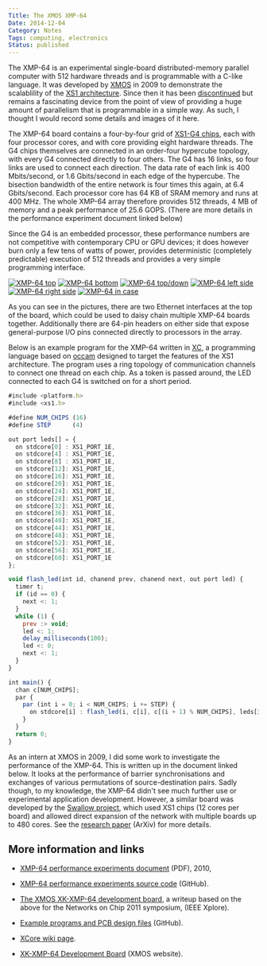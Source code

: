 ```yaml
---
Title: The XMOS XMP-64
Date: 2014-12-04
Category: Notes
Tags: computing, electronics
Status: published
---
```


The XMP-64 is an experimental single-board distributed-memory parallel computer
with 512 hardware threads  and is programmable with a C-like language.  It was
developed by [XMOS](https://www.xmos.com>) in 2009 to demonstrate the
scalablility of the [XS1 architecture](https://en.wikipedia.org/wiki/XCore_XS1).
Since then it has been [discontinued](https://www.xmos.com/published/xmp-64-end-life)
but remains a fascinating device from the point of view of providing a huge amount of
parallelism that is programmable in a simple way. As such, I thought I would
record some details and images of it here.

The XMP-64 board contains a four-by-four grid of [XS1-G4
chips](https://en.wikipedia.org/wiki/XCore_XS1-G), each with four processor
cores, and with core providing eight hardware threads. The G4 chips themselves
are connected in an order-four hypercube topology, with every G4 connected
directly to four others. The G4 has 16 links, so four links are used to connect
each direction.  The data rate of each link is 400 Mbits/second, or 1.6
Gbits/second in each edge of the hypercube. The bisection bandwidth of the
entire network is four times this again, at 6.4 Gbits/second. Each processor
core has 64 KB of SRAM memory and runs at 400 MHz. The whole XMP-64 array
therefore provides 512 threads, 4 MB of memory and a peak performance of 25.6
GOPS. (There are more details in the performance experiment document linked
below)

Since the G4 is an embedded processor, these performance numbers are not
competitive with contemporary CPU or GPU devices; it does however burn only a
few tens of watts of power, provides deterministic (completely predictable)
execution of 512 threads and provides a very simple programming interface.

<div class="text-center">
<a href="{{'XMP-64/xmp64-1.JPG'|asset}}" data-lightbox="xmp64"><img class="thumbnail rounded" src="{{'XMP-64/xmp64-1.JPG'|thumbnail('320x320')}}" alt="XMP-64 top"></a>
<a href="{{'XMP-64/xmp64-2.JPG'|asset}}" data-lightbox="xmp64"><img class="thumbnail rounded" src="{{'XMP-64/xmp64-2.JPG'|thumbnail('320x320')}}" alt="XMP-64 bottom"></a>
<a href="{{'XMP-64/xmp64-3.JPG'|asset}}" data-lightbox="xmp64"><img class="thumbnail rounded" src="{{'XMP-64/xmp64-3.JPG'|thumbnail('320x320')}}" alt="XMP-64 top/down"></a>
<a href="{{'XMP-64/xmp64-4.JPG'|asset}}" data-lightbox="xmp64"><img class="thumbnail rounded" src="{{'XMP-64/xmp64-4.JPG'|thumbnail('320x320')}}" alt="XMP-64 left side"></a>
<a href="{{'XMP-64/xmp64-5.JPG'|asset}}" data-lightbox="xmp64"><img class="thumbnail rounded" src="{{'XMP-64/xmp64-5.JPG'|thumbnail('320x320')}}" alt="XMP-64 right side"></a>
<a href="{{'XMP-64/xmp64-6.JPG'|asset}}" data-lightbox="xmp64"><img class="thumbnail rounded" src="{{'XMP-64/xmp64-6.JPG'|thumbnail('320x320')}}" alt="XMP-64 in case"></a>
</div>

As you can see in the pictures, there are two Ethernet interfaces at the top of
the board, which could be used to daisy chain multiple XMP-64 boards together.
Additionally there are 64-pin headers on either side that expose
general-purpose I/O pins connected directly to processors in the array.

Below is an example program for the XMP-64 written in
[XC](https://en.wikipedia.org/wiki/XC_(programming_language)), a programming
language based on
[occam](https://en.wikipedia.org/wiki/Occam_(programming_language)) designed to
target the features of the XS1 architecture. The program uses a ring topology
of communication channels to connect one thread on each chip. As a token is
passed around, the LED connected to each G4 is switched on for a short period.

```javascript
#include <platform.h>
#include <xs1.h>

#define NUM_CHIPS (16)
#define STEP      (4)

out port leds[] = {
  on stdcore[0] : XS1_PORT_1E,
  on stdcore[4] : XS1_PORT_1E,
  on stdcore[8] : XS1_PORT_1E,
  on stdcore[12]: XS1_PORT_1E,
  on stdcore[16]: XS1_PORT_1E,
  on stdcore[20]: XS1_PORT_1E,
  on stdcore[24]: XS1_PORT_1E,
  on stdcore[28]: XS1_PORT_1E,
  on stdcore[32]: XS1_PORT_1E,
  on stdcore[36]: XS1_PORT_1E,
  on stdcore[40]: XS1_PORT_1E,
  on stdcore[44]: XS1_PORT_1E,
  on stdcore[48]: XS1_PORT_1E,
  on stdcore[52]: XS1_PORT_1E,
  on stdcore[56]: XS1_PORT_1E,
  on stdcore[60]: XS1_PORT_1E
};

void flash_led(int id, chanend prev, chanend next, out port led) {
  timer t;
  if (id == 0) {
    next <: 1;
  }
  while (1) {
    prev :> void;
    led <: 1;
    delay_milliseconds(100);
    led <: 0;
    next <: 1;
  }
}

int main() {
  chan c[NUM_CHIPS];
  par {
    par (int i = 0; i < NUM_CHIPS; i += STEP) {
      on stdcore[i] : flash_led(i, c[i], c[(i + 1) % NUM_CHIPS], leds[i / STEP]);
    }
  }
  return 0;
}
```

As an intern at XMOS in 2009, I did some work to investigate the performance of
the XMP-64. This is written up in the document linked below. It looks at the
performance of barrier synchronisations and exchanges of various permutations
of source-destination pairs. Sadly though, to my knowledge, the XMP-64 didn't
see much further use or experimental application development. However, a
similar board was developed by the [Swallow
project](https://www.cs.bris.ac.uk/home/simon/many-core/Swallow/Swallow.html),
which used XS1 chips (12 cores per board) and allowed direct expansion of the
network with multiple boards up to 480 cores. See the [research
paper](http://arxiv.org/pdf/1504.06357.pdf) (ArXiv) for more details.

More information and links
--------------------------

* [XMP-64 performance experiments document](/files/xmp64experiments.pdf) (PDF), 2010,

* [XMP-64 performance experiments source code](https://github.com/jameshanlon/xmp64-experiments) (GitHub).

* [The XMOS XK-XMP-64 development board](http://ieeexplore.ieee.org/document/5948572), a writeup based on the
  above for the Networks on Chip 2011 symposium, (IEEE Xplore).

* [Example programs and PCB design files](https://github.com/xcore/proj_xmp64) (GitHub).

* [XCore wiki page](https://www.xcore.com/wiki/index.php/XK-XMP-64_Development_Board).

* [XK-XMP-64 Development Board](https://www.xmos.com/xmp64) (XMOS website).
